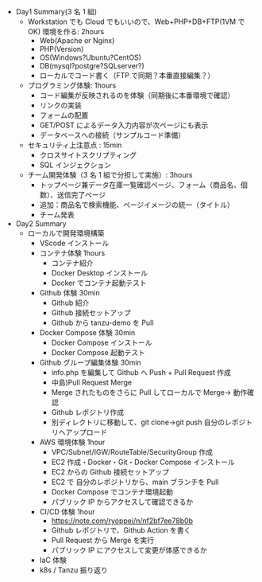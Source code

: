 - Day1 Summary(3 名 1 組)
  - Workstation でも Cloud でもいいので、Web+PHP+DB+FTP(1VM で OK) 環境を作る: 2hours
    - Web(Apache or Nginx)
    - PHP(Version)
    - OS(Windows?Ubuntu?CentOS)
    - DB(mysql?postgre?SQLserver?)
    - ローカルでコード書く（FTP で同期？本番直接編集？）
  - プログラミング体験: 1hours
    - コード編集が反映されるのを体験（同期後に本番環境で確認）
    - リンクの実装
    - フォームの配置
    - GET/POST によるデータ入力内容が次ページにも表示
    - データベースへの接続（サンプルコード準備）
  - セキュリティ上注意点 : 15min
    - クロスサイトスクリプティング
    - SQL インジェクション
  - チーム開発体験（3 名 1 組で分担して実施）: 3hours
    - トップページ兼データ在庫一覧確認ページ、フォーム（商品名、個数）、送信完了ページ
    - 追加：商品名で検索機能、ページイメージの統一（タイトル）
    - チーム発表
- Day2 Summary
  - ローカルで開発環境構築
    - VScode インストール
    - コンテナ体験 1hours
      - コンテナ紹介
      - Docker Desktop インストール
      - Docker でコンテナ起動テスト
    - Github 体験 30min
      - Github 紹介
      - Github 接続セットアップ
      - Github から tanzu-demo を Pull
    - Docker Compose 体験 30min
      - Docker Compose インストール
      - Docker Compose 起動テスト
    - Github グループ編集体験 30min
      - info.php を編集して Github へ Push + Pull Request 作成
      - 中島)Pull Request Merge
      - Merge されたものをさらに Pull してローカルで Merge→ 動作確認
      - Github レポジトリ作成
      - 別ディレクトリに移動して、git clone→git push 自分のレポジトリへアップロード
    - AWS 環境体験 1hour
      - VPC/Subnet/IGW/RouteTable/SecurityGroup 作成
      - EC2 作成・Docker・Git・Docker Compose インストール
      - EC2 からの Github 接続セットアップ
      - EC2 で 自分のレポジトリから、main ブランチを Pull
      - Docker Compose でコンテナ環境起動
      - パブリック IP からアクセスして確認できるか
    - CI/CD 体験 1hour
      - https://note.com/ryoppei/n/nf2bf7ee78b0b
      - Github レポジトリで、Github Action を書く
      - Pull Request から Merge を実行
      - パブリック IP にアクセスして変更が体感できるか
    - IaC 体験
    - k8s / Tanzu 振り返り
